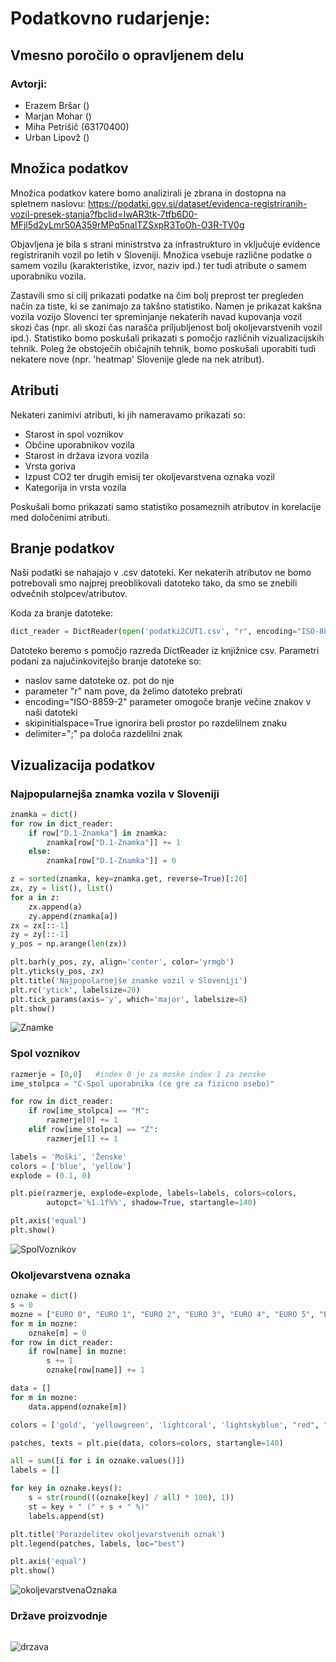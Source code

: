 # Podatkovno rudarjenje: #
## Vmesno poročilo o opravljenem delu ##

### Avtorji: ###
* Erazem Bršar ()
* Marjan Mohar ()
* Miha Petrišič (63170400)
* Urban Lipovž ()

## Množica podatkov ##
Množica podatkov katere bomo analizirali je zbrana in dostopna na spletnem naslovu:
https://podatki.gov.si/dataset/evidenca-registriranih-vozil-presek-stanja?fbclid=IwAR3tk-7tfb6D0-MFjl5d2yLmr50A359rMPq5nalTZSxpR3ToOh-O3R-TV0g

Objavljena je bila s strani ministrstva za infrastrukturo in vključuje evidence registriranih vozil po letih
v Sloveniji. Množica vsebuje različne podatke o samem vozilu (karakteristike, izvor, naziv ipd.) ter tudi
atribute o samem uporabniku vozila.

Zastavili smo si cilj prikazati podatke na čim bolj preprost ter pregleden način za tiste, ki se zanimajo
za takšno statistiko. Namen je prikazat kakšna vozila vozijo Slovenci ter spreminjanje nekaterih navad
kupovanja vozil skozi čas (npr. ali skozi čas narašča priljubljenost bolj okoljevarstvenih vozil ipd.).
Statistiko bomo poskušali prikazati s pomočjo različnih vizualizacijskih tehnik.  Poleg že obstoječih
običajnih tehnik, bomo poskušali uporabiti tudi nekatere nove (npr. 'heatmap' Slovenije glede na nek
atribut).

## Atributi ##
Nekateri zanimivi atributi, ki jih nameravamo prikazati so:
- Starost in spol voznikov
- Občine uporabnikov vozila
- Starost in država izvora vozila
- Vrsta goriva
- Izpust CO2 ter drugih emisij ter okoljevarstvena oznaka vozil
- Kategorija in vrsta vozila

Poskušali bomo prikazati samo statistiko posameznih atributov in korelacije med določenimi atributi.

## Branje podatkov ##
Naši podatki se nahajajo v .csv datoteki. Ker nekaterih atributov ne bomo potrebovali smo najprej
preoblikovali datoteko tako, da smo se znebili odvečnih stolpcev/atributov.

Koda za branje datoteke:
```python
dict_reader = DictReader(open('podatki2CUT1.csv', "r", encoding="ISO-8859-2"), skipinitialspace=True, delimiter=";")
```
Datoteko beremo s pomočjo razreda DictReader iz knjižnice csv. Parametri podani za najučinkovitejšo branje datoteke so:
* naslov same datoteke oz. pot do nje
* parameter "r" nam pove, da želimo datoteko prebrati
* encoding="ISO-8859-2" parameter omogoče branje večine znakov v naši datoteki
* skipinitialspace=True ignorira beli prostor po razdelilnem znaku
* delimiter=";" pa določa razdelilni znak
 
## Vizualizacija podatkov ##

### Najpopularnejša znamka vozila v Sloveniji ###

```python
znamka = dict()
for row in dict_reader:
    if row["D.1-Znamka"] in znamka:
        znamka[row["D.1-Znamka"]] += 1
    else:
        znamka[row["D.1-Znamka"]] = 0

z = sorted(znamka, key=znamka.get, reverse=True)[:20]
zx, zy = list(), list()
for a in z:
    zx.append(a)
    zy.append(znamka[a])
zx = zx[::-1]
zy = zy[::-1]
y_pos = np.arange(len(zx))

plt.barh(y_pos, zy, align='center', color='yrmgb')
plt.yticks(y_pos, zx)
plt.title('Najpopolarnejše znamke vozil v Sloveniji')
plt.rc('ytick', labelsize=20)
plt.tick_params(axis='y', which='major', labelsize=8)
plt.show()
```

![Znamke](images/najpopvozil.png)

### Spol voznikov ###

```python
razmerje = [0,0]   #index 0 je za moske index 1 za zenske
ime_stolpca = "C-Spol uporabnika (ce gre za fizicno osebo)"

for row in dict_reader:
    if row[ime_stolpca] == "M":
        razmerje[0] += 1
    elif row[ime_stolpca] == "Z":
        razmerje[1] += 1

labels = 'Moški', 'Ženske'
colors = ['blue', 'yellow']
explode = (0.1, 0)

plt.pie(razmerje, explode=explode, labels=labels, colors=colors,
        autopct='%1.1f%%', shadow=True, startangle=140)

plt.axis('equal')
plt.show()
```
![SpolVoznikov](images/spolvoznikov.png)

### Okoljevarstvena oznaka ###
```python
oznake = dict()
s = 0
mozne = ["EURO 0", "EURO 1", "EURO 2", "EURO 3", "EURO 4", "EURO 5", "EURO 6"]
for m in mozne:
    oznake[m] = 0
for row in dict_reader:
    if row[name] in mozne:
        s += 1
        oznake[row[name]] += 1

data = []
for m in mozne:
    data.append(oznake[m])

colors = ['gold', 'yellowgreen', 'lightcoral', 'lightskyblue', "red", "blue", "green"]

patches, texts = plt.pie(data, colors=colors, startangle=140)

all = sum([i for i in oznake.values()])
labels = []

for key in oznake.keys():
    s = str(round(((oznake[key] / all) * 100), 1))
    st = key + " (" + s + " %)"
    labels.append(st)

plt.title('Porazdelitev okoljevarstvenih oznak')
plt.legend(patches, labels, loc="best")

plt.axis('equal')
plt.show()
```
![okoljevarstvenaOznaka](images/oznaka.png)

### Države proizvodnje ###
```python

```
![drzava](images/drzave.png)





